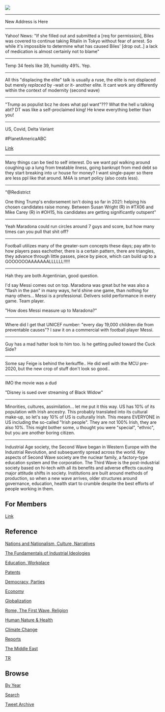 
<img src="https://drive.google.com/uc?export=view&id=1B2wf9R7AMH1d7Vw6e2mucLbIQ5NSjir7"/>

---

New Address is Here

---

Yahoo! News: "If she filled out and submitted a [req for permission],
Biles was covered to continue taking Ritalin in Tokyo without fear of
arrest. So while it's impossible to determine what has caused Biles'
[drop out..] a lack of medication is almost certainly not to blame"

---

Temp 34 feels like 39, humidity 49%. Yep.

---

All this "displacing the elite" talk is usually a ruse, the elite is
not displaced but merely *replaced* by -wait or it- another elite. It
cant work any differently within the context of modernity (second
wave)

---

"Trump as populist bcz he does what ppl want"???  What the hell u
talking abt? DT was like a self-proclaimed king! He knew everything
better than you!

---

US, Covid, Delta Variant

\#PlanetAmericaABC

[Link](https://youtu.be/DM8wJvkRqT4?t=237)

---

Many things can be tied to self interest. Do we want ppl walking
around coughing up a lung from treatable ilness, going bankrupt from
med debt so they start breaking into ur house for money? I want
single-payer so there are less ppl like that around. M4A is smart
policy (also costs less).

---

"@Redistrict

One thing Trump's endorsement isn't doing so far in 2021: helping his
chosen candidates raise money. Between Susan Wright (R) in #TX06 and
Mike Carey (R) in #OH15, his candidates are getting significantly
outspent"

---

Yeah Maradona could run circles around 7 guys and score, but how many
times can you pull that shit off?

---

Football utilizes many of the greater-sum concepts these days; pay
attn to how players pass eachother, there is a certain pattern, there
are triangles, they advance through little passes, piece by piece,
which can build up to a GOOOOOOAAAAAAALLLLLL!!!!!

---

Hah they are both Argentinian, good question.

I'd say Messi comes out on top. Maradona was great but he was also a
"flash in the pan" in many ways, he'd shine one game, than nothing for
many others... Messi is a professional. Delivers solid performance in
every game. Team player.

"How does Messi measure up to Maradona?"

---

Where did I get that UNICEF number: "every day 19,000 children die
from preventable causes"? I saw it on a commercial with football
player Messi.

---

Guy has a mad hatter look to him too. Is he getting pulled toward the
Cuck Side?

---

Some say Feige is behind the kerkuffle.. He did well with the MCU
pre-2020, but the new crop of stuff don't look so good..

---

IMO the movie was a dud

"Disney is sued over streaming of Black Widow"

---

Minorities, cultures, assimilation... let me put it this way.  US has
10% of its population with Irish ancestry. This probably translated
into its cultural make-up, so let's say 10% of US is culturally
Irish. This means EVERYONE in US including the so-called "Irish
people". They are not 100% Irish, they are also 10%. This might bother
some, u thought you were "special", "ethnic", but you are another boring
citizen.

---

Industrial Age society, the Second Wave began in Western Europe with
the Industrial Revolution, and subsequently spread across the
world. Key aspects of Second Wave society are the nuclear family, a
factory-type education system and the corporation. The Third Wave is
the post-industrial society based on hi-tech with all its benefits and
adverse effects causing major attitude shifts in society. Institutions
are built around methods of production, so when a new wave arrives,
older structures around governance, education, health start to crumble
despite the best efforts of people working in them.

## For Members

[Link](https://thirdwave-members.herokuapp.com)

## Reference

[Nations and Nationalism, Culture, Narratives](/2013/02/nations-and-nationalism.md)

[The Fundamentals of Industrial Ideologies](/2011/04/fundamentals-of-industrial-ideologies.md)

[Education, Workplace](2017/09/education-workplace.md)

[Patents](/2018/09/patents.md)

[Democracy, Parties](/2016/11/democracy.md)

[Economy](/2018/05/economy.md)

[Globalization](/2018/09/globalization.md)

[Rome, The First Wave, Religion](/2017/12/rome.md)

[Human Nature & Health](/2020/07/human-nature.md)

[Climate Change](/2018/12/climate.md)

[Reports](/2019/05/reports.md)

[The Middle East](/2019/07/middleeast.md)

[TR](../tr)

## Browse

[By Year](years.md)

[Search](search.html)

[Tweet Archive](/tweets/README.md)


